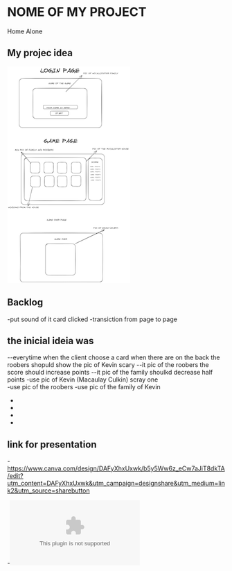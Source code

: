 # NOME OF MY PROJECT

Home Alone

## My projec idea

![Project game](project%20game.png)

## Backlog

-put sound of it card clicked
-transiction from page to page

## the inicial ideia was

--everytime when the client choose a card when there are on the back the roobers shopuld show the pic of Kevin scary
--it pic of the roobers the score should increase points
--it pic of the family shoulkd decrease half points
-use pic of Kevin (Macaulay Culkin) scray one  
-use pic of the roobers
-use pic of the family of Kevin

-
-
-
-

## link for presentation

-https://www.canva.com/design/DAFyXhxUxwk/b5y5Ww6z_eCw7aJiT8dkTA/edit?utm_content=DAFyXhxUxwk&utm_campaign=designshare&utm_medium=link2&utm_source=sharebutton

-![link for presentation](</Home%20Alone%20Game%20(2).pptx>)
